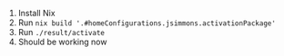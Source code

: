 1. Install Nix
2. Run `nix build '.#homeConfigurations.jsimmons.activationPackage'`
3. Run `./result/activate`
4. Should be working now
